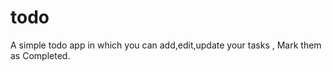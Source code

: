 # todo

A simple todo app in which you can add,edit,update your tasks , Mark them as Completed.










